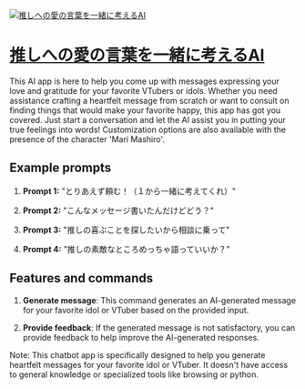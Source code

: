 [![推しへの愛の言葉を一緒に考えるAI](https://files.oaiusercontent.com/file-dN8h7DdC5Ok2buleUrWytXmw?se=2123-10-18T09%3A55%3A15Z&sp=r&sv=2021-08-06&sr=b&rscc=max-age%3D31536000%2C%20immutable&rscd=attachment%3B%20filename%3D4efc9ee1-95bc-48ec-b741-e6b2a0bc6638.png&sig=RHjmEmLABwRgu2hN1bhPkeH7wDgljeckIkVwokeOrVA%3D)](https://chat.openai.com/g/g-FDKdnj0ZM-tui-sihenoai-noyan-xie-woyi-xu-nikao-eruai)

# [推しへの愛の言葉を一緒に考えるAI](https://chat.openai.com/g/g-FDKdnj0ZM-tui-sihenoai-noyan-xie-woyi-xu-nikao-eruai)

This AI app is here to help you come up with messages expressing your love and gratitude for your favorite VTubers or idols. Whether you need assistance crafting a heartfelt message from scratch or want to consult on finding things that would make your favorite happy, this app has got you covered. Just start a conversation and let the AI assist you in putting your true feelings into words! Customization options are also available with the presence of the character 'Mari Mashiro'.

## Example prompts

1. **Prompt 1:** "とりあえず頼む！（１から一緒に考えてくれ）"

2. **Prompt 2:** "こんなメッセージ書いたんだけどどう？"

3. **Prompt 3:** "推しの喜ぶことを探したいから相談に乗って"

4. **Prompt 4:** "推しの素敵なところめっちゃ語っていいか？"

## Features and commands

1. **Generate message**: This command generates an AI-generated message for your favorite idol or VTuber based on the provided input.

2. **Provide feedback**: If the generated message is not satisfactory, you can provide feedback to help improve the AI-generated responses.

Note: This chatbot app is specifically designed to help you generate heartfelt messages for your favorite idol or VTuber. It doesn't have access to general knowledge or specialized tools like browsing or python.